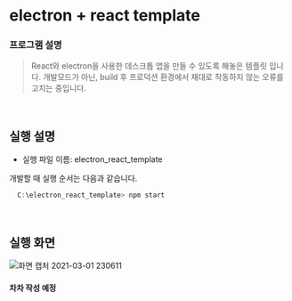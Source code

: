 # electron + react template

### 프로그램 설명
> React와 electron을 사용한 데스크톱 앱을 만들 수 있도록 해놓은 템플릿 입니다. 개발모드가 아닌, build 후 프로덕션 환경에서 재대로 작동하지 않는 오류를 고치는 중입니다.

<br>

## 실행 설명
* 실행 파일 이름: electron_react_template <br>

개발할 때 실행 순서는 다음과 같습니다.
``` C
  C:\electron_react_template> npm start 
```
<br>

## 실행 화면

![화면 캡처 2021-03-01 230611](https://user-images.githubusercontent.com/51257615/109508078-c9192d00-7ae2-11eb-8480-fac8a1b36254.png)

#### 차차 작성 예정
